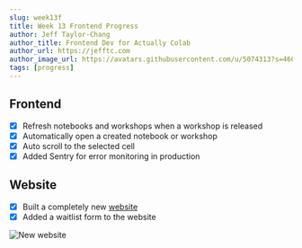```yaml
---
slug: week13f
title: Week 13 Frontend Progress
author: Jeff Taylor-Chang
author_title: Frontend Dev for Actually Colab
author_url: https://jefftc.com
author_image_url: https://avatars.githubusercontent.com/u/5074313?s=460&u=9dc3384482173ab6e158978936d42b440155007e&v=4
tags: [progress]
---
```


## Frontend

- [x] Refresh notebooks and workshops when a workshop is released
- [x] Automatically open a created notebook or workshop
- [x] Auto scroll to the selected cell
- [x] Added Sentry for error monitoring in production

## Website

- [x] Built a completely new [website](https://www.actuallycolab.org)
- [x] Added a waitlist form to the website

![New website](https://user-images.githubusercontent.com/5074313/115973764-2480fd80-a51d-11eb-9b22-392de4140660.png)

